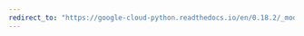```yaml
---
redirect_to: "https://google-cloud-python.readthedocs.io/en/0.18.2/_modules/gcloud/logging/connection.html"
---
```

